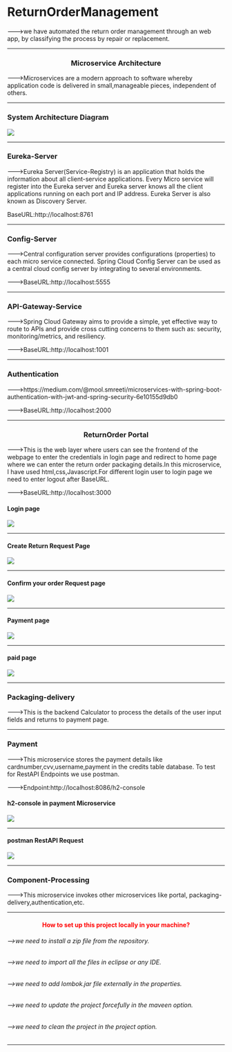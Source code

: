 <h1>ReturnOrderManagement</h1>
--->we have automated the return order management through an web app, by classifying the process by repair or replacement.
<hr>
<h3 style="text-align:center">Microservice Architecture</h3>
--->Microservices are a modern approach to software whereby application code is delivered in small,manageable pieces, independent of others.
<hr>
<h3>System Architecture Diagram</h3>
<img src="images/ArchitectureDiag.PNG">
<hr>
<h3>Eureka-Server</h3>
--->Eureka Server(Service-Registry) is an application that holds the information about all client-service applications. Every Micro service will register into the Eureka server and Eureka server knows all the client applications running on each port and IP address. Eureka Server is also known as Discovery Server.

BaseURL:http://localhost:8761
<hr>
<h3>Config-Server</h3>
--->Central configuration server provides configurations (properties) to each micro service connected. Spring Cloud Config Server can be used as a central cloud config server by integrating to several environments.

--->BaseURL:http://localhost:5555
<hr>
<h3>API-Gateway-Service</h3>
--->Spring Cloud Gateway aims to provide a simple, yet effective way to route to APIs and provide cross cutting concerns to them such as: security, monitoring/metrics, and resiliency.

--->BaseURL:http://localhost:1001
<hr>
<h3>Authentication</h3>
--->https://medium.com/@mool.smreeti/microservices-with-spring-boot-authentication-with-jwt-and-spring-security-6e10155d9db0

--->BaseURL:http://localhost:2000
<hr>
<h3 style="text-align:center">ReturnOrder Portal</h3>
--->This is the web layer where users can see the frontend of the webpage to enter the credentials in login page and redirect to home page where we can enter the return order packaging details.In this microservice, I have used html,css,Javascript.For different login user to login page we need to enter logout after BaseURL.

--->BaseURL:http://localhost:3000

<h4>Login page</h4>
<img src="images/login.PNG">
<hr>
<h4>Create Return Request Page</h4>
<img src="images/createreturnrequest.PNG">
<hr>
<h4>Confirm your order Request page</h4>
<img src="images/confirmrequestorder.PNG">
<hr>
<h4>Payment page</h4>
<img src="images/payment.PNG">
<hr>
<h4>paid page</h4>
<img src="images/paidpage.PNG">
<hr>
<h3 >Packaging-delivery</h3>
--->This is the backend Calculator to process the details of the user input fields and returns to payment page.
<hr>
<h3>Payment</h3>
--->This microservice stores the payment details like cardnumber,cvv,username,payment in the credits table database. To test for RestAPI Endpoints we use postman.

--->Endpoint:http://localhost:8086/h2-console
<h4>h2-console in payment Microservice</h4>
<img src="images/h2-console.PNG">
<hr>
<h4>postman RestAPI Request</h4>
<img src="images/postman.PNG">
<hr>
<h3>Component-Processing</h3>
--->This microservice invokes other microservices like portal, packaging-delivery,authentication,etc.


-------------------------------------------------------------------------------------------------------------------
<h4 style="text-align:center;color:red">How to set up this project locally in your machine?</h4>
<h6>-->we need to install a zip file from the repository.</h6>
<h6>-->we need to import all the files in eclipse or any IDE.</h6>
<h6>-->we need to add lombok.jar file externally in the properties.</h6>
<h6>-->we need to update the project forcefully in the maveen option.</h6>
<h6>-->we need to clean the project in the project option.</h6>

-------------------------------------------------------------------------------------------------------------------

